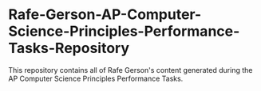 # Rafe-Gerson-AP-Computer-Science-Principles-Performance-Tasks-Repository
This repository contains all of Rafe Gerson's content generated during the AP Computer Science Principles Performance Tasks.
